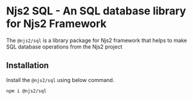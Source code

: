 Njs2 SQL - An SQL database library for Njs2 Framework
================================================

The `@njs2/sql` is a library package for Njs2 framework that helps to make SQL database operations from the Njs2 project

## Installation
Install the `@njs2/sql` using below command. 
```
npm i @njs2/sql
```
